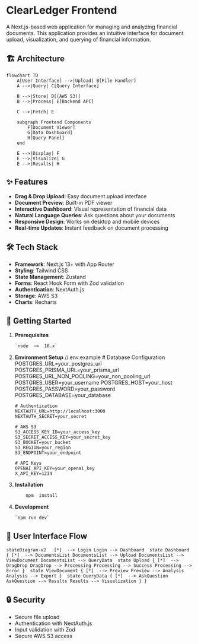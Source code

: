 # ClearLedger Frontend

A Next.js-based web application for managing and analyzing financial documents. This application provides an intuitive interface for document upload, visualization, and querying of financial information.

## 🏗️ Architecture

```mermaid
flowchart TD
    A[User Interface] -->|Upload| B[File Handler]
    A -->|Query| C[Query Interface]

    B -->|Store| D[(AWS S3)]
    B -->|Process| E[Backend API]

    C -->|Fetch| E

    subgraph Frontend Components
        F[Document Viewer]
        G[Data Dashboard]
        H[Query Panel]
    end

    E -->|Display| F
    E -->|Visualize| G
    E -->|Results| H
```

## ✨ Features

- **Drag & Drop Upload**: Easy document upload interface
- **Document Preview**: Built-in PDF viewer
- **Interactive Dashboard**: Visual representation of financial data
- **Natural Language Queries**: Ask questions about your documents
- **Responsive Design**: Works on desktop and mobile devices
- **Real-time Updates**: Instant feedback on document processing

## 🛠️ Tech Stack

- **Framework**: Next.js 13+ with App Router
- **Styling**: Tailwind CSS
- **State Management**: Zustand
- **Forms**: React Hook Form with Zod validation
- **Authentication**: NextAuth.js
- **Storage**: AWS S3
- **Charts**: Recharts

## 🚀 Getting Started

1.  **Prerequisites**

    ```bash
    `node  >=  16.x`
    ```

2.  **Environment Setup**
    //.env.example # Database Configuration
    POSTGRES_URL=your_postgres_url
    POSTGRES_PRISMA_URL=your_prisma_url
    POSTGRES_URL_NON_POOLING=your_non_pooling_url
    POSTGRES_USER=your_username
    POSTGRES_HOST=your_host
    POSTGRES_PASSWORD=your_password
    POSTGRES_DATABASE=your_database

        # Authentication
        NEXTAUTH_URL=http://localhost:3000
        NEXTAUTH_SECRET=your_secret

        # AWS S3
        S3_ACCESS_KEY_ID=your_access_key
        S3_SECRET_ACCESS_KEY=your_secret_key
        S3_BUCKET=your_bucket
        S3_REGION=your_region
        S3_ENDPOINT=your_endpoint

        # API Keys
        OPENAI_API_KEY=your_openai_key
        X_API_KEY=1234

3.  **Installation**

    ```bash
    	npm  install
    ```

4.  **Development**

    ```bash
    `npm run dev`
    ```

## 📱 User Interface Flow

```mermaid
stateDiagram-v2   [*]  --> Login Login --> Dashboard  state Dashboard { [*]  --> DocumentsList DocumentsList --> Upload DocumentsList --> ViewDocument DocumentsList --> QueryData  state Upload { [*]  --> DragDrop DragDrop --> Processing Processing --> Success Processing --> Error }  state ViewDocument { [*]  --> Preview Preview --> Analysis Analysis --> Export }  state QueryData { [*]  --> AskQuestion AskQuestion --> Results Results --> Visualization } }
```

## 🔒 Security

- Secure file upload
- Authentication with NextAuth.js
- Input validation with Zod
- Secure AWS S3 access
